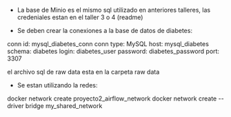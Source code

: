 


* La base de Minio es el mismo sql utilizado en anteriores talleres, las credeniales estan en el taller 3 o 4 (readme)


* Se deben crear la conexiones a la base de datos de diabetes:

conn id: mysql_diabetes_conn
conn type: MySQL
host: mysql_diabetes
schema: diabetes
login: diabetes_user
password: diabetes_password
port: 3307

el archivo sql de raw data esta en la carpeta raw data


* Se estan utilizando la redes:

docker network create proyecto2_airflow_network
docker network create --driver bridge my_shared_network

